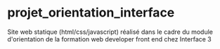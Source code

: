 # projet_orientation_interface
 Site web statique (html/css/javascript) réalisé dans le cadre du module d'orientation de la formation web developer front end chez Interface 3
